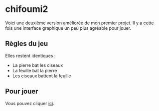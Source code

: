 # chifoumi2

Voici une deuxième version améliorée de mon premier projet.
Il y a cette fois une interface graphique un peu plus agréable pour jouer.

## Règles du jeu

Elles restent identiques : 
* La pierre bat les ciseaux
* La feuille bat la pierre
* Les ciseaux battent la feuille

## Pour jouer

Vous pouvez cliquer [ici](https://thomaspanier.github.io/chifoumi2).
